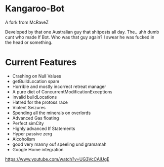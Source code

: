 # Kangaroo-Bot

A fork from McRaveZ

Developed by that one Australian guy that shitposts all day. 
The.. uhh dumb cunt who made If Bot. Who was that guy again? I swear he was fucked in the head or something.

<h1>Current Features</h1>

* Crashing on Null Values
* getBuildLocation spam
* Horrible and mostly incorrect retreat manager
* A pure diet of ConcurrentModificationExceptions
* Invalid buildLocations
* Hatred for the protoss race
* Violent Seizures
* Spending all the minerals on overlords
* Advanced Gas floating 
* Perfect simCity
* Highly advanced If Statements
* Hyper passive zerg
* Alcoholism
* good very manny ouf speeling und gramamah
* Google Home integration


https://www.youtube.com/watch?v=UG3VcCAlUgE

